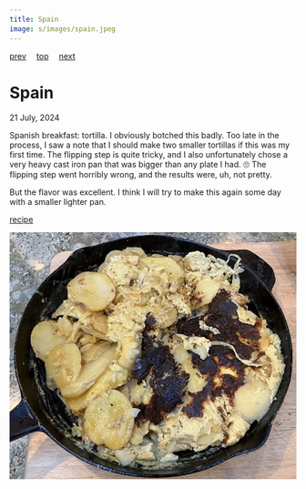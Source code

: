 ```yaml
---
title: Spain
image: s/images/spain.jpeg
---
```

[prev](south_africa.md)&emsp;
[top](../index.md)&emsp;
[next](sri_lanka.md)
# Spain
21 July, 2024

Spanish breakfast: tortilla.  I obviously botched this badly. Too late
in the process, I saw a note that I should make two smaller tortillas
if this was my first time. The flipping step is quite tricky, and I
also unfortunately chose a very heavy cast iron pan that was bigger
than any plate I had. &#128580; The flipping step went horribly wrong,
and the results were, uh, not pretty.

But the flavor was excellent. I think I will try to make this again
some day with a smaller lighter pan.

[recipe](https://spanishsabores.com/best-spanish-omelet-recipe/)

![breakfast](images/spain.jpeg)
